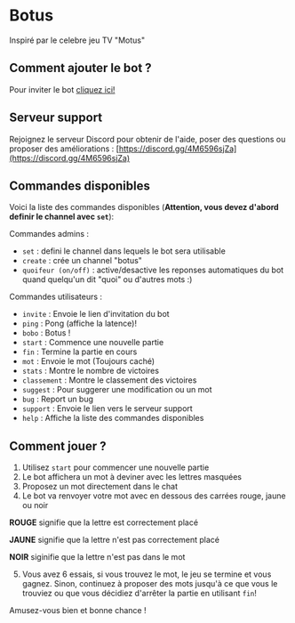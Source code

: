# Botus

Inspiré par le celebre jeu TV "Motus"

## Comment ajouter le bot ?

Pour inviter le bot [cliquez ici!](https://discord.com/api/oauth2/authorize?client_id=1086344574689095741&permissions=8&scope=bot%20applications.commands)

## Serveur support

Rejoignez le serveur Discord pour obtenir de l'aide, poser des questions ou proposer des améliorations : [https://discord.gg/4M6596sjZa](https://discord.gg/4M6596sjZa)

## Commandes disponibles

Voici la liste des commandes disponibles (**Attention, vous devez d'abord definir le channel avec `set`**):

Commandes admins :
- `set` : defini le channel dans lequels le bot sera utilisable
- `create` : crée un channel "botus"
- `quoifeur (on/off)` : active/desactive les reponses automatiques du bot quand quelqu'un dit "quoi" ou d'autres mots :)

Commandes utilisateurs :
- `invite` : Envoie le lien d'invitation du bot
- `ping` : Pong (affiche la latence)!
- `bobo` : Botus !
- `start` : Commence une nouvelle partie
- `fin` : Termine la partie en cours
- `mot` : Envoie le mot (Toujours caché)
- `stats` : Montre le nombre de victoires
- `classement` : Montre le classement des victoires
- `suggest` : Pour suggerer une modification ou un mot
- `bug` : Report un bug
- `support` : Envoie le lien vers le serveur support
- `help` : Affiche la liste des commandes disponibles

## Comment jouer ?

1. Utilisez `start` pour commencer une nouvelle partie
2. Le bot affichera un mot à deviner avec les lettres masquées
3. Proposez un mot directement dans le chat
4. Le bot va renvoyer votre mot avec en dessous des carrées rouge, jaune ou noir

**ROUGE** signifie que la lettre est correctement placé

**JAUNE** signifie que la lettre n'est pas correctement placé

**NOIR** siginifie que la lettre n'est pas dans le mot

5. Vous avez 6 essais, si vous trouvez le mot, le jeu se termine et vous gagnez. Sinon, continuez à proposer des mots jusqu'à ce que vous le trouviez ou que vous décidiez d'arrêter la partie en utilisant `fin`!

Amusez-vous bien et bonne chance !